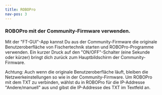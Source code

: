 ```yaml
---
title: ROBOPro
nav-pos: 3
---
```

### ROBOPro mit der Community-Firmware verwenden.

Mit der "FT-GUI"-App kannst Du aus der Community-Firmware die originale
Benutzeroberfläche von Fischertechnik starten und ROBOPro-Programme verwenden.
Ein kurzer Druck auf den "ON/OFF"-Schalter (eine Sekunde oder kürzer) bringt
dich zurück zum Hauptbildschirm der Community-Firmware.

Achtung: Auch wenn die originale Benutzeroberfläche läuft, bleiben die
Netzwerkeinstellungen so wie in der Community-Firmware. Um ROBOPro mit dem TXT
zu verbinden, wählst du in ROBOPro für die IP-Addresse "Andere/manuell" aus und
gibst die IP-Addresse des TXT im Textfeld an.
